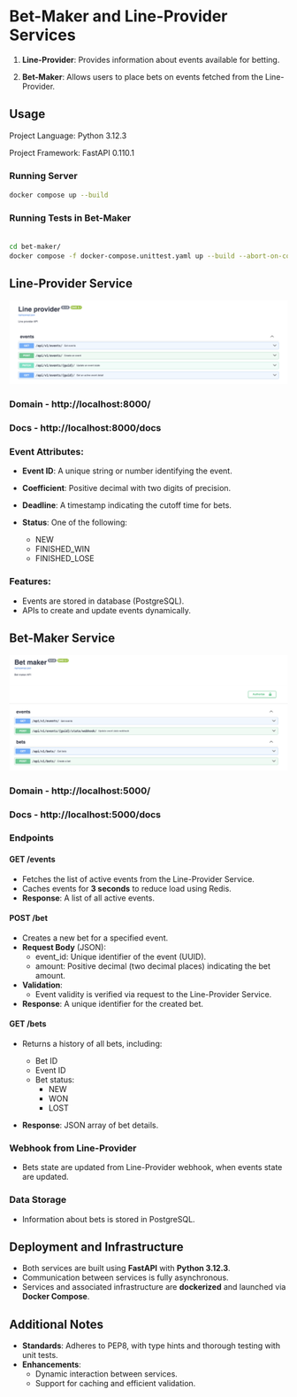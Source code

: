 Bet-Maker and Line-Provider Services
====================================

1.  **Line-Provider**: Provides information about events available for betting.

2.  **Bet-Maker**: Allows users to place bets on events fetched from the Line-Provider.


## Usage

Project Language: Python 3.12.3

Project Framework: FastAPI 0.110.1


### Running Server
```bash
docker compose up --build
```

### Running Tests in Bet-Maker
```bash

cd bet-maker/
docker compose -f docker-compose.unittest.yaml up --build --abort-on-container-exit
```


Line-Provider Service
---------------------

![Line provider docs](screenshots/line_provider.png)

### Domain - http://localhost:8000/
### Docs - http://localhost:8000/docs

### Event Attributes:

*   **Event ID**: A unique string or number identifying the event.

*   **Coefficient**: Positive decimal with two digits of precision.

*   **Deadline**: A timestamp indicating the cutoff time for bets.

*   **Status**: One of the following:

    *   NEW
    *   FINISHED_WIN
    *   FINISHED_LOSE

### Features:

*   Events are stored in database (PostgreSQL).
*   APIs to create and update events dynamically.

Bet-Maker Service
-----------------
![Bet maker docs](screenshots/bet_maker.png)


### Domain - http://localhost:5000/
### Docs - http://localhost:5000/docs

### Endpoints

#### **GET /events**

*   Fetches the list of active events from the Line-Provider Service.
*   Caches events for **3 seconds** to reduce load using Redis.
*   **Response**: A list of all active events.

#### **POST /bet**

*   Creates a new bet for a specified event.
*   **Request Body** (JSON):
    *   event\_id: Unique identifier of the event (UUID).
    *   amount: Positive decimal (two decimal places) indicating the bet amount.
*   **Validation**:
    *   Event validity is verified via request to the Line-Provider Service.
*   **Response**: A unique identifier for the created bet.

#### **GET /bets**

*   Returns a history of all bets, including:
    *   Bet ID
    *   Event ID
    *   Bet status:
        *   NEW
        *   WON
        *   LOST

*   **Response**: JSON array of bet details.


### Webhook from Line-Provider
*  Bets state are updated from Line-Provider webhook, when events state are updated.

### Data Storage

*   Information about bets is stored in PostgreSQL.

Deployment and Infrastructure
-----------------------------

*   Both services are built using **FastAPI** with **Python 3.12.3**.
*   Communication between services is fully asynchronous.
*   Services and associated infrastructure are **dockerized** and launched via **Docker Compose**.

Additional Notes
----------------

*   **Standards**: Adheres to PEP8, with type hints and thorough testing with unit tests.
*   **Enhancements**:
    *   Dynamic interaction between services.
    *   Support for caching and efficient validation.
